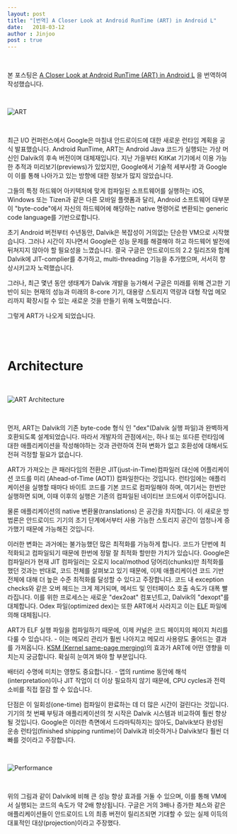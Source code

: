 ```yaml
---
layout: post
title: "[번역] A Closer Look at Android RunTime (ART) in Android L"
date:   2018-03-12
author : Jinjoo
post : true
---
```

<br/>

본 포스팅은 [A Closer Look at Android RunTime (ART) in Android L] 을 번역하여 작성했습니다.

<br/>

![ART](https://images.anandtech.com/doci/8231/Android-L-ART_678x452.png)

<br/>

최근 I/O 컨퍼런스에서 Google은 마침내 안드로이드에 대한 새로운 런타임 계획을 공식 발표했습니다. Android RunTime, ART는 Android Java 코드가 실행되는 가상 머신인 Dalvik의 후속 버전이며 대체재입니다. 지난 가을부터 KitKat 기기에서 이용 가능한 추적과 미리보기(previews)가 있었지만, Google에서 기술적 세부사항 과 Google이 이를 통해 나아가고 있는 방향에 대한 정보가 많지 않았습니다.

그들의 특정 하드웨어 아키텍처에 맞게 컴파일된 소프트웨어를 실행하는 iOS, Windows 또는 Tizen과 같은 다른 모바일 플랫폼과 달리, Android 소프트웨어 대부분이 "byte-code"에서 자신의 하드웨어에 해당하는 native 명령어로 변환되는 generic code language를 기반으로합니다.

초기 Android 버전부터 수년동안, Dalvik은 복잡성이 거의없는 단순한 VM으로 시작했습니다. 그러나 시간이 지나면서 Google은 성능 문제를 해결해야 하고 하드웨어 발전에 뒤쳐지지 않아야 할 필요성을 느꼈습니다. 결국 구글은 안드로이드의 2.2 릴리즈와 함께 Dalvik에 JIT-complier를 추가하고, multi-threading 기능을 추가했으며, 서서히 향상시키고자 노력했습니다.

그러나, 최근 몇년 동안 생태계가 Dalvik 개발을 능가해서 구글은 미래를 위해 견고한 기반이 되는 현재의 성능과 미래의 8-core 기기, 대용량 스토리지 역량과 대형 작업 메모리까지 확장시킬 수 있는 새로운 것을 만들기 위해 노력했습니다.

그렇게 ART가 나오게 되었습니다.

<br/>

<br/>

# Architecture

<br/>

![ART Architecture](https://lh5.googleusercontent.com/MxH8wXEbpzjhfDzbDY52F8jp87ciFPaQxMPQN6xQvzRitaH_hQNarzkK90O3HYfieEPX8g1J2BlxmlSZwbAs5jrqiKeRNfnSmdW1OCKXG6DDmpDm_xA5XRGYDyuVx_50VA)

<br/>


먼저, ART는 Dalvik의 기존 byte-code 형식 인 "dex"(Dalvik 실행 파일)과 완벽하게 호환되도록 설계되었습니다. 따라서 개발자의 관점에서는, 하나 또는 또다른 런타임에 대한 애플리케이션을 작성해야하는 것과 관련하여 전혀 변화가 없고 호환성에 대해서도 전혀 걱정할 필요가 없습니다.

ART가 가져오는 큰 패러다임의 전환은 JIT(just-in-Time)컴파일러 대신에 어플리케이션 코드를  미리 (Ahead-of-Time (AOT)) 컴파일한다는 것입니다. 런타임에는 애플리케이션을 실행할 때마다 바이트 코드를 기본 코드로 컴파일해야 하며, 여기서는 한번만 실행하면 되며, 이때 이후의 실행은 기존의 컴파일된 네이티브 코드에서 이루어집니다.

물론 애플리케이션의 native 변환물(translations) 은 공간을 차지합니다. 이 새로운 방법론은  안드로이드 기기의 초기 단계에서부터 사용 가능한 스토리지 공간이 엄청나게 증가했기 때문에 가능해진 것입니다.

이러한 변화는 과거에는 불가능했던 많은 최적화를 가능하게 합니다. 코드가 단번에 최적화되고 컴파일되기 때문에 한번에 정말 잘 최적화 할만한 가치가 있습니다. Google은 컴파일러가 현재 JIT 컴파일러는 오로지 local/mothod 덩어리(chunks)만 최적화를 했던 것과는 반대로, 코드 전체를 살펴보고 있기 때문에, 이제 애플리케이션 코드 기반 전체에 대해 더 높은 수준 최적화를 달성할 수 있다고 주장합니다. 코드 내 exception checks와 같은 오버 헤드는 크게 제거되며, 메서드 및 인터페이스 호출 속도가 대폭 빨라집니다. 이를 위한 프로세스는 새로운 "dex2oat" 컴포넌트고, Dalvik의 "dexopt"를 대체합니다. Odex 파일(optimized dex)는 또한 ART에서 사라지고 이는 [ELF] 파일에 의해 대체됩니다.

ART가 ELF 실행 파일을 컴파일하기 때문에, 이제 커널은 코드 페이지의 페이지 처리를 다룰 수 ​​있습니다. - 이는 메모리 관리가 훨씬 나아지고 메모리 사용량도 줄어드는 결과를 가져옵니다. [KSM (Kernel same-page merging)]의 효과가 ART에 어떤 영향을 미치는지 궁금합니다. 확실히 눈여겨 봐야 할 부분입니다.

배터리 수명에 미치는 영향도 중요합니다. - 앱의 runtime 동안에 해석(interpretation)이나 JIT 작업이 더 이상 필요하지 않기 때문에, CPU cycles과 전력 소비를 직접 절감 할 수 있습니다.

단점은 이 일회성(one-time) 컴파일이 완료하는 데 더 많은 시간이 걸린다는 것입니다. 기기의 첫 번째 부팅과 애플리케이션의 첫 시작은 Dalvik 시스템과 비교하여 훨씬 향상 될 것입니다. Google은 이러한 측면에서 드라마틱하지는 않아도, Dalvik보다 완성된 운송 런타임(finished shipping runtime)이 Dalvik과 비슷하거나 Dalvik보다 훨씬 더 빠를 것이라고 주장합니다.

<br/>

![Performance](https://lh3.googleusercontent.com/V4HzsyjzVoNmCWC-CgSjD63oBIQdtDySbUDyi77YPQz_fZ4zjPKTYms9NMCj1T5yDu-WXTUGwPWy7DVyd1OPqLfFTbZ1-q1MxLEaLxsKeM5_O5aGI2KdsLHi55GYgTxvvQ)

<br/>

위의 그림과 같이 Dalvik에 비해 큰 성능 향상 효과를 거둘 수 있으며, 이를 통해 VM에서 실행되는 코드의 속도가 약 2배 향상됩니다. 구글은 거의 3배나 증가한 체스와 같은 애플리케이션들이 안드로이드 L의 최종 버전이 릴리즈되면 기대할 수 있는 실제 이득의 대표적인 대상(projection)이라고 주장했다.




[A Closer Look at Android RunTime (ART) in Android L]: https://www.anandtech.com/show/8231/a-closer-look-at-android-runtime-art-in-android-l

[ELF]: https://en.wikipedia.org/wiki/Executable_and_Linkable_Format

[KSM (Kernel same-page merging)]: https://en.wikipedia.org/wiki/Kernel_same-page_merging

